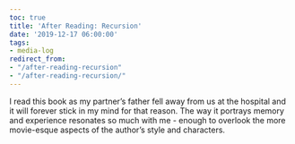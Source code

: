 ```yaml
---
toc: true
title: 'After Reading: Recursion'
date: '2019-12-17 06:00:00'
tags:
- media-log
redirect_from:
- "/after-reading-recursion"
- "/after-reading-recursion/"
---
```


I read this book as my partner’s father fell away from us at the hospital and it will forever stick in my mind for that reason. The way it portrays memory and experience resonates so much with me - enough to overlook the more movie-esque aspects of the author’s style and characters.

